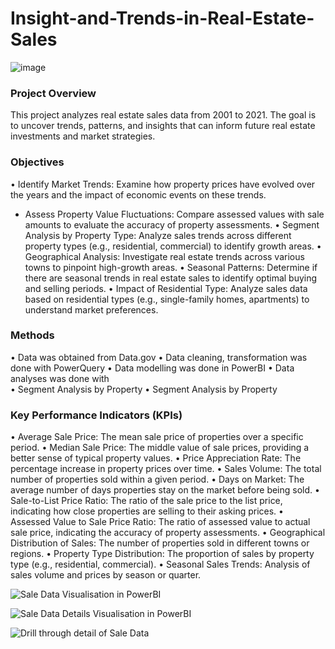 # Insight-and-Trends-in-Real-Estate-Sales

![image](https://github.com/user-attachments/assets/e9caf141-6da3-4954-88ad-80fde69291aa)

### Project Overview
This project analyzes real estate sales data from 2001 to 2021. The goal is to uncover trends, patterns, and insights that can inform future real estate investments and market strategies.

### Objectives
•	Identify Market Trends: Examine how property prices have evolved over the years and the impact of economic events on these trends.
-	Assess Property Value Fluctuations: Compare assessed values with sale amounts to evaluate the accuracy of property assessments.
•	Segment Analysis by Property Type: Analyze sales trends across different property types (e.g., residential, commercial) to identify growth areas.
•	Geographical Analysis: Investigate real estate trends across various towns to pinpoint high-growth areas.
•	Seasonal Patterns: Determine if there are seasonal trends in real estate sales to identify optimal buying and selling periods.
•	Impact of Residential Type: Analyze sales data based on residential types (e.g., single-family homes, apartments) to understand market preferences.

### Methods
•	Data was obtained from Data.gov
•	Data cleaning, transformation was  done with PowerQuery
•	Data modelling was done in PowerBI
•	Data analyses was done with  
•	Segment Analysis by Property
•	Segment Analysis by Property

### Key Performance Indicators (KPIs)
•	Average Sale Price: The mean sale price of properties over a specific period.
•	Median Sale Price: The middle value of sale prices, providing a better sense of typical property values.
•	Price Appreciation Rate: The percentage increase in property prices over time.
•	Sales Volume: The total number of properties sold within a given period.
•	Days on Market: The average number of days properties stay on the market before being sold.
•	Sale-to-List Price Ratio: The ratio of the sale price to the list price, indicating how close properties are selling to their asking prices.
•	Assessed Value to Sale Price Ratio: The ratio of assessed value to actual sale price, indicating the accuracy of property assessments.
•	Geographical Distribution of Sales: The number of properties sold in different towns or regions.
•	Property Type Distribution: The proportion of sales by property type (e.g., residential, commercial).
•	Seasonal Sales Trends: Analysis of sales volume and prices by season or quarter.

![Sale Data Visualisation in PowerBI](https://github.com/user-attachments/assets/8bacf0ed-1cc8-48b1-ab16-b2f002d3b222)

![Sale Data Details Visualisation in PowerBI](https://github.com/user-attachments/assets/2919c387-0eca-410f-acfc-b97f457de86c)

![Drill through detail of Sale Data](https://github.com/user-attachments/assets/89d0e804-8ecd-4024-91f9-f415e36f658e)

